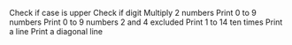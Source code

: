Check if case is upper
Check if digit
Multiply 2 numbers
Print 0 to 9 numbers
Print 0 to 9 numbers 2 and 4 excluded
Print 1 to 14 ten times
Print a line
Print a diagonal line
